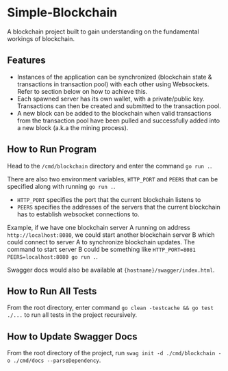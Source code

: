 # Simple-Blockchain
A blockchain project built to gain understanding on the fundamental workings of blockchain.

## Features
- Instances of the application can be synchronized (blockchain state & transactions in transaction pool) with each other using Websockets. Refer to section below on how to achieve this.
- Each spawned server has its own wallet, with a private/public key. Transactions can then be created and submitted to the transaction pool.
- A new block can be added to the blockchain when valid transactions from the transaction pool have been pulled and successfully added into a new block (a.k.a the mining process).


## How to Run Program
Head to the `/cmd/blockchain` directory and enter the command `go run .`. 

There are also two environment variables, `HTTP_PORT` and `PEERS` that can be specified along with running `go run .`. 
- `HTTP_PORT` specifies the port that the current blockchain listens to
- `PEERS` specifies the addresses of the servers that the current blockchain has to establish websocket connections to.

Example, if we have one blockchain server A running on address `http://localhost:8080`, we could start another blockchain server B which could connect to server A to synchronize blockchain updates. The command to start server B could be something like `HTTP_PORT=8081 PEERS=localhost:8080 go run .`.

Swagger docs would also be available at `{hostname}/swagger/index.html`.

## How to Run All Tests
From the root directory, enter command `go clean -testcache && go test ./...` to run all tests in the project recursively.

## How to Update Swagger Docs
From the root directory of the project, run `swag init -d ./cmd/blockchain -o ./cmd/docs --parseDependency`.

